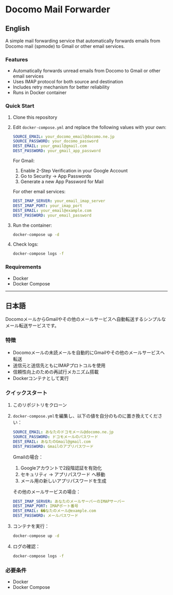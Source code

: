 # Docomo Mail Forwarder

## English

A simple mail forwarding service that automatically forwards emails from Docomo mail (spmode) to Gmail or other email services.

### Features
- Automatically forwards unread emails from Docomo to Gmail or other email services
- Uses IMAP protocol for both source and destination
- Includes retry mechanism for better reliability
- Runs in Docker container

### Quick Start

1. Clone this repository
2. Edit `docker-compose.yml` and replace the following values with your own:
   ```yaml
   SOURCE_EMAIL: your_docomo_email@docomo.ne.jp
   SOURCE_PASSWORD: your_docomo_password
   DEST_EMAIL: your_gmail@gmail.com
   DEST_PASSWORD: your_gmail_app_password
   ```
   
   For Gmail:
   1. Enable 2-Step Verification in your Google Account
   2. Go to Security → App Passwords
   3. Generate a new App Password for Mail

   For other email services:
   ```yaml
   DEST_IMAP_SERVER: your_email_imap_server
   DEST_IMAP_PORT: your_imap_port
   DEST_EMAIL: your_email@example.com
   DEST_PASSWORD: your_email_password
   ```

3. Run the container:
   ```bash
   docker-compose up -d
   ```

4. Check logs:
   ```bash
   docker-compose logs -f
   ```

### Requirements
- Docker
- Docker Compose

---

## 日本語

DocomoメールからGmailやその他のメールサービスへ自動転送するシンプルなメール転送サービスです。

### 特徴
- Docomoメールの未読メールを自動的にGmailやその他のメールサービスへ転送
- 送信元と送信先ともにIMAPプロトコルを使用
- 信頼性向上のための再試行メカニズム搭載
- Dockerコンテナとして実行

### クイックスタート

1. このリポジトリをクローン
2. `docker-compose.yml`を編集し、以下の値を自分のものに置き換えてください：
   ```yaml
   SOURCE_EMAIL: あなたのドコモメール@docomo.ne.jp
   SOURCE_PASSWORD: ドコモメールのパスワード
   DEST_EMAIL: あなたのGmail@gmail.com
   DEST_PASSWORD: Gmailのアプリパスワード
   ```
   
   Gmailの場合：
   1. Googleアカウントで2段階認証を有効化
   2. セキュリティ → アプリパスワード へ移動
   3. メール用の新しいアプリパスワードを生成

   その他のメールサービスの場合：
   ```yaml
   DEST_IMAP_SERVER: あなたのメールサーバーのIMAPサーバー
   DEST_IMAP_PORT: IMAPポート番号
   DEST_EMAIL: ��なたのメール@example.com
   DEST_PASSWORD: メールパスワード
   ```

3. コンテナを実行：
   ```bash
   docker-compose up -d
   ```

4. ログの確認：
   ```bash
   docker-compose logs -f
   ```

### 必要条件
- Docker
- Docker Compose 